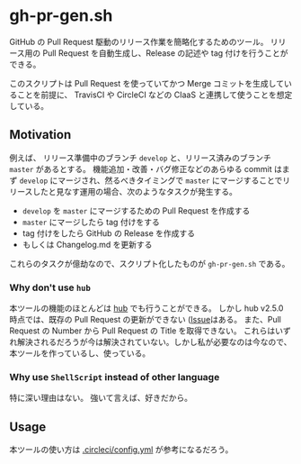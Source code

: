 # gh-pr-gen.sh

GitHub の Pull Request 駆動のリリース作業を簡略化するためのツール。
リリース用の Pull Request を自動生成し、Release の記述や tag 付けを行うことができる。

このスクリプトは Pull Request を使っていてかつ Merge コミットを生成していることを前提に、 TravisCI や CircleCI などの CIaaS と連携して使うことを想定している。

## Motivation

例えば、 リリース準備中のブランチ `develop` と、リリース済みのブランチ `master` があるとする。
機能追加・改善・バグ修正などのあらゆる commit はまず `develop` にマージされ、然るべきタイミングで `master` にマージすることでリリースしたと見なす運用の場合、次のようなタスクが発生する。

- `develop` を `master` にマージするための Pull Request を作成する
- `master` にマージしたら tag 付けをする
- tag 付けをしたら GitHub の Release を作成する
- もしくは Changelog.md を更新する

これらのタスクが億劫なので、スクリプト化したものが `gh-pr-gen.sh` である。

### Why don't use `hub`

本ツールの機能のほとんどは [hub](https://github.com/github/hub) でも行うことができる。
しかし hub v2.5.0 時点では、既存の Pull Request の更新ができない ([Issue](https://github.com/github/hub/issues/1650)はある。
また、Pull Request の Number から Pull Request の Title を取得できない。
これらはいずれ解決されるだろうが今は解決されていない。しかし私が必要なのは今なので、本ツールを作っているし、使っている。

### Why use `ShellScript` instead of other language

特に深い理由はない。
強いて言えば、好きだから。

## Usage

本ツールの使い方は [.circleci/config.yml](.circleci/config.yml) が参考になるだろう。

